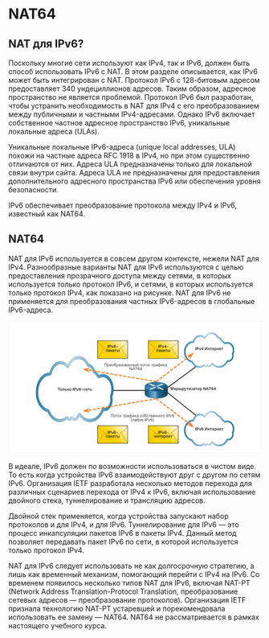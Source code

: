 # NAT64

<!-- 6.7.1 -->
## NAT для IPv6?
Поскольку многие сети используют как IPv4, так и IPv6, должен быть способ использовать IPv6 с NAT. В этом разделе описывается, как IPv6 может быть интегрирован с NAT. Протокол IPv6 с 128-битовым адресом предоставляет 340 ундециллионов адресов. Таким образом, адресное пространство не является проблемой. Протокол IPv6 был разработан, чтобы устранить необходимость в NAT для IPv4 с его преобразованием между публичными и частными IPv4-адресами. Однако IPv6 включает собственное частное адресное пространство IPv6, уникальные локальные адреса (ULAs).

Уникальные локальные IPv6-адреса (unique local addresses, ULA) похожи на частные адреса RFC 1918 в IPv4, но при этом существенно отличаются от них. Адреса ULA предназначены только для локальной связи внутри сайта. Адреса ULA не предназначены для предоставления дополнительного адресного пространства IPv6 или обеспечения уровня безопасности.

IPv6 обеспечивает преобразование протокола между IPv4 и IPv6, известный как NAT64.

<!-- 6.7.2 -->
## NAT64

NAT для IPv6 используется в совсем другом контексте, нежели NAT для IPv4. Разнообразные варианты NAT для IPv6 используются с целью предоставления прозрачного доступа между сетями, в которых используется только протокол IPv6, и сетями, в которых используется только протокол IPv4, как показано на рисунке. NAT для IPv6 не применяется для преобразования частных IPv6-адресов в глобальные IPv6-адреса.

![](./assets/6.7.2.png)

В идеале, IPv6 должен по возможности использоваться в чистом виде. То есть когда устройства IPv6 взаимодействуют друг с другом по сетям IPv6. Организация IETF разработала несколько методов перехода для различных сценариев перехода от IPv4 к IPv6, включая использование двойного стека, туннелирование и трансляцию адресов.

Двойной стек применяется, когда устройства запускают набор протоколов и для IPv4, и для IPv6. Туннелирование для IPv6 — это процесс инкапсуляции пакетов IPv6 в пакеты IPv4. Данный метод позволяет передавать пакет IPv6 по сети, в которой используется только протокол IPv4.

NAT для IPv6 следует использовать не как долгосрочную стратегию, а лишь как временный механизм, помогающий перейти с IPv4 на IPv6. Со временем появилось несколько типов NAT для IPv6, включая NAT-PT (Network Address Translation-Protocol Translation, преобразование сетевых адресов — преобразование протоколов). Организация IETF признала технологию NAT-PT устаревшей и порекомендовала использовать ее замену — NAT64. NAT64 не рассматривается в рамках настоящего учебного курса.